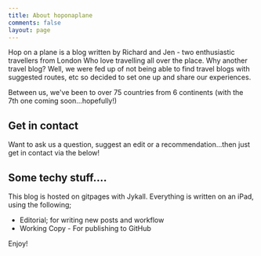 ```yaml
---
title: About hoponaplane
comments: false
layout: page
---
```


Hop on a plane is a blog written by Richard and Jen - two enthusiastic travellers from London Who love travelling all over the place. Why another travel blog? Well, we were fed up of not being able to find travel blogs with suggested routes, etc so decided to set one up and share our experiences.

Between us, we've been to over 75 countries from 6 continents (with the 7th one coming soon...hopefully!)

## Get in contact

Want to ask us a question, suggest an edit or a recommendation...then just get in contact via the below!

## Some techy stuff....

This blog is hosted on gitpages with Jykall. Everything is written on an iPad, using the following;

- Editorial; for writing new posts and workflow 
- Working Copy - For publishing to GitHub




Enjoy!
